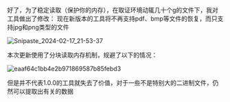 好了，为了稳定读取（保护你的内存），在取证环境动辄几十个g的文件下，我对工具做出了修改：
现在新版本的工具将不再支持pdf、bmp等文件的恢复，而只支持jpg和png类型的文件

![Snipaste_2024-02-17_21-53-37](https://github.com/SuperFengi/ExtractMe/assets/97447828/1d9ce3cd-6058-4be3-9a88-492dbccd3645)


本次更新使用了分块读取内存机制，规避了以下的情况：

![eaaf64c1bb4e2b971869587b85febd3](https://github.com/SuperFengi/ExtractMe/assets/97447828/9dacc1f3-df76-407a-aa95-a752ee3526f9)

但是并不代表1.0.0的工具就失去了价值，对于一些不是特别大的二进制文件，仍然可以提取出有关的数据
